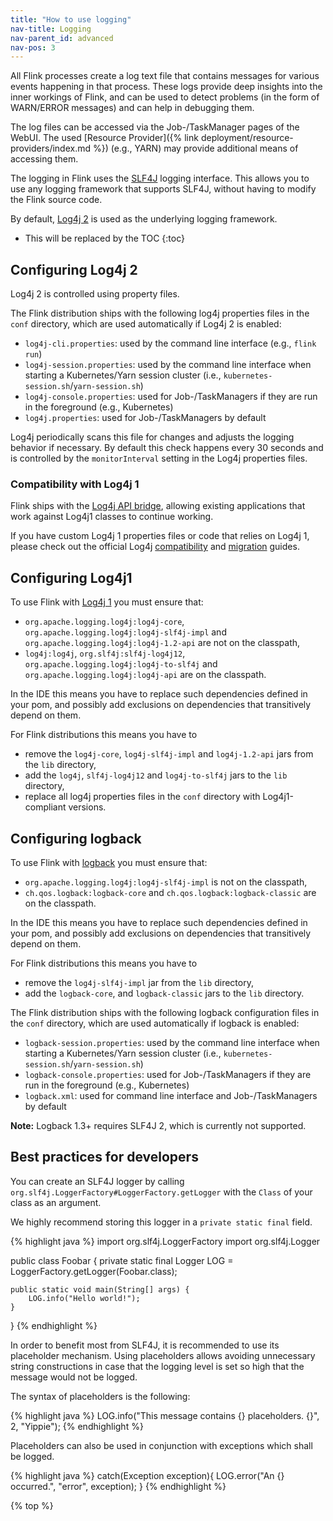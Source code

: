 ```yaml
---
title: "How to use logging"
nav-title: Logging
nav-parent_id: advanced
nav-pos: 3
---
```

<!--
Licensed to the Apache Software Foundation (ASF) under one
or more contributor license agreements.  See the NOTICE file
distributed with this work for additional information
regarding copyright ownership.  The ASF licenses this file
to you under the Apache License, Version 2.0 (the
"License"); you may not use this file except in compliance
with the License.  You may obtain a copy of the License at

  http://www.apache.org/licenses/LICENSE-2.0

Unless required by applicable law or agreed to in writing,
software distributed under the License is distributed on an
"AS IS" BASIS, WITHOUT WARRANTIES OR CONDITIONS OF ANY
KIND, either express or implied.  See the License for the
specific language governing permissions and limitations
under the License.
-->

All Flink processes create a log text file that contains messages for various events happening in that process.
These logs provide deep insights into the inner workings of Flink, and can be used to detect problems (in the form of WARN/ERROR messages) and can help in debugging them.

The log files can be accessed via the Job-/TaskManager pages of the WebUI. The used [Resource Provider]({% link deployment/resource-providers/index.md %}) (e.g., YARN) may provide additional means of accessing them.

The logging in Flink uses the [SLF4J](http://www.slf4j.org/) logging interface.
This allows you to use any logging framework that supports SLF4J, without having to modify the Flink source code.

By default, [Log4j 2](https://logging.apache.org/log4j/2.x/index.html) is used as the underlying logging framework.

* This will be replaced by the TOC
{:toc}

## Configuring Log4j 2

Log4j 2 is controlled using property files.

The Flink distribution ships with the following log4j properties files in the `conf` directory, which are used automatically if Log4j 2 is enabled:

- `log4j-cli.properties`: used by the command line interface (e.g., `flink run`)
- `log4j-session.properties`: used by the command line interface when starting a Kubernetes/Yarn session cluster (i.e., `kubernetes-session.sh`/`yarn-session.sh`)
- `log4j-console.properties`: used for Job-/TaskManagers if they are run in the foreground (e.g., Kubernetes)
- `log4j.properties`: used for Job-/TaskManagers by default

Log4j periodically scans this file for changes and adjusts the logging behavior if necessary.
By default this check happens every 30 seconds and is controlled by the `monitorInterval` setting in the Log4j properties files.

### Compatibility with Log4j 1

Flink ships with the [Log4j API bridge](https://logging.apache.org/log4j/log4j-2.2/log4j-1.2-api/index.html), allowing existing applications that work against Log4j1 classes to continue working.

If you have custom Log4j 1 properties files or code that relies on Log4j 1, please check out the official Log4j [compatibility](https://logging.apache.org/log4j/2.x/manual/compatibility.html) and [migration](https://logging.apache.org/log4j/2.x/manual/migration.html) guides.

## Configuring Log4j1

To use Flink with [Log4j 1](https://logging.apache.org/log4j/1.2/) you must ensure that:
- `org.apache.logging.log4j:log4j-core`, `org.apache.logging.log4j:log4j-slf4j-impl` and `org.apache.logging.log4j:log4j-1.2-api` are not on the classpath,
- `log4j:log4j`, `org.slf4j:slf4j-log4j12`, `org.apache.logging.log4j:log4j-to-slf4j` and `org.apache.logging.log4j:log4j-api` are on the classpath.

In the IDE this means you have to replace such dependencies defined in your pom, and possibly add exclusions on dependencies that transitively depend on them.

For Flink distributions this means you have to
- remove the `log4j-core`, `log4j-slf4j-impl` and `log4j-1.2-api` jars from the `lib` directory,
- add the `log4j`, `slf4j-log4j12` and `log4j-to-slf4j` jars to the `lib` directory,
- replace all log4j properties files in the `conf` directory with Log4j1-compliant versions.

## Configuring logback

To use Flink with [logback](https://logback.qos.ch/) you must ensure that:
- `org.apache.logging.log4j:log4j-slf4j-impl` is not on the classpath,
- `ch.qos.logback:logback-core` and `ch.qos.logback:logback-classic` are on the classpath.

In the IDE this means you have to replace such dependencies defined in your pom, and possibly add exclusions on dependencies that transitively depend on them.

For Flink distributions this means you have to
- remove the `log4j-slf4j-impl` jar from the `lib` directory,
- add the `logback-core`, and `logback-classic` jars to the `lib` directory.

The Flink distribution ships with the following logback configuration files in the `conf` directory, which are used automatically if logback is enabled:
- `logback-session.properties`: used by the command line interface when starting a Kubernetes/Yarn session cluster (i.e., `kubernetes-session.sh`/`yarn-session.sh`)
- `logback-console.properties`: used for Job-/TaskManagers if they are run in the foreground (e.g., Kubernetes)
- `logback.xml`: used for command line interface and Job-/TaskManagers by default

<div class="alert alert-info" markdown="span">
  <strong>Note:</strong> Logback 1.3+ requires SLF4J 2, which is currently not supported.
</div>

## Best practices for developers

You can create an SLF4J logger by calling `org.slf4j.LoggerFactory#LoggerFactory.getLogger` with the `Class` of your class as an argument.

We highly recommend storing this logger in a `private static final` field.

{% highlight java %}
import org.slf4j.LoggerFactory
import org.slf4j.Logger

public class Foobar {
	private static final Logger LOG = LoggerFactory.getLogger(Foobar.class);

	public static void main(String[] args) {
		LOG.info("Hello world!");
	}
}
{% endhighlight %}

In order to benefit most from SLF4J, it is recommended to use its placeholder mechanism.
Using placeholders allows avoiding unnecessary string constructions in case that the logging level is set so high that the message would not be logged.

The syntax of placeholders is the following:

{% highlight java %}
LOG.info("This message contains {} placeholders. {}", 2, "Yippie");
{% endhighlight %}

Placeholders can also be used in conjunction with exceptions which shall be logged.

{% highlight java %}
catch(Exception exception){
	LOG.error("An {} occurred.", "error", exception);
}
{% endhighlight %}

{% top %}
